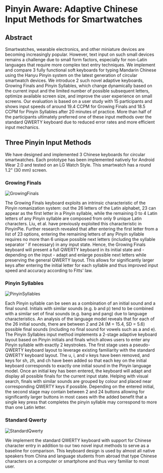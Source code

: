 # Pinyin Aware: Adaptive Chinese Input Methods for Smartwatches

## Abstract

Smartwatches, wearable electronics, and other miniature devices are becoming increasingly popular. However, text input on such small devices remains a challenge due to small form factors, especially for non-Latin languages that require more complex text entry techniques. We implement and compare 3 fully functional soft keyboards for typing Mandarin Chinese using the Hanyu Pinyin system on the latest generation of circular smartwatch devices. We introduce 2 such novel adaptive keyboards, Growing Finals and Pinyin Syllables, which change dynamically based on the current input and the limited number of possible subsequent letters, optimize available screen size, and improve the user experience on small screens.
Our evaluation is based on a user study with 15 participants and shows input speeds of around 19.4 CCPM for Growing Finals and 18.5 CCPM for Pinyin Syllables after 20 minutes of practice. More than half of the participants ultimately preferred one of these input methods over the standard QWERTY keyboard due to reduced error rates and more efficient input mechanics.


## Three Pinyin Input Methods

We have designed and implemented 3 Chinese keyboards for circular smartwatches. Each prototype has been implemented natively for Android Wear 2.0 and tested on an LG Watch Style. This smartwatch has a round 1.2" (30 mm) screen.


### Growing Finals
![GrowingFinals](https://raw.githubusercontent.com/rednoah/dual-swipe-pinyin/master/screenshots/GrowingFinals.gif "GrowingFinals")

The Growing Finals keyboard exploits an intrinsic characteristic of the Pinyin romanization system: out the 26 letters of the Latin alphabet, 23 can appear as the first letter in a Pinyin syllable, while the remaining 0 to 4 Latin letters of any Pinyin syllable are composed from only 9 unique Latin characters. Liu, et al. have previously exploited this characteristic in PinyinPie.
Further research revealed that after entering the first letter from a list of 23 options, entering the remaining letters of any Pinyin syllable requires no more than 6 unique possible next letters (including the syllable separator ' if necessary) in any input state.
Hence, the Growing Finals keyboard will present a full QWERTY keyboard in its initial state and - depending on the input - adapt and enlarge possible next letters while preserving the general QWERTY layout. This allows for significantly larger keys after entering the initial letter for each syllable and thus improved input speed and accuracy according to Fitts' law.


### Pinyin Syllables
![PinyinSyllables](https://raw.githubusercontent.com/rednoah/dual-swipe-pinyin/master/screenshots/PinyinSyllables.gif "PinyinSyllables")

Each Pinyin syllable can be seen as a combination of an initial sound and a final sound. Initials with similar sounds (e.g. b and p) tend to be combined with a similar set of final sounds (e.g. bang and pang) due to language characteristics. An analysis of the language model reveals that for each of the 26 initial sounds, there are between 2 and 24 (M = 15.4, SD = 5.6) possible final sounds (including no final sound for vowels such as a and e).
The Pinyin Syllables input method implements a 2-stage adaptive keyboard layout based on Pinyin initials and finals which allows users to enter any Pinyin syllable with exactly 2 keystrokes. The first stage uses a pseudo-QWERTY keyboard layout to leverage existing familiarity with the standard QWERTY keyboard layout. The u, i, and v keys have been removed, and keys for sh, zh, and ch have been added so that each key on the initial keyboard corresponds to exactly one initial sound in the Pinyin language model. Once an initial key has been entered, the keyboard will adapt and display all possible finals for the current input state. Helping with visual search, finals with similar sounds are grouped by colour and placed near corresponding QWERTY keys if possible. Depending on the entered initial, the second stage may contain between 2 and 24 buttons allowing for significantly larger buttons in most cases with the added benefit that a single key press that completes the pinyin syllable may correspond to more than one Latin letter.


### Standard Qwerty
![StandardQwerty](https://raw.githubusercontent.com/rednoah/dual-swipe-pinyin/master/screenshots/StandardQwerty.gif "StandardQwerty")

We implement the standard QWERTY keyboard with support for Chinese character entry in addition to our two novel input methods to serve as a baseline for comparison. This keyboard design is used by almost all native speakers from China and language students from abroad that type Chinese characters on a computer or smartphone and thus very familiar to most user.

